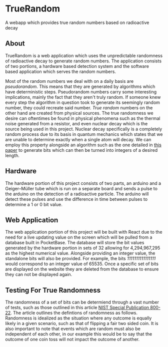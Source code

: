 # TrueRandom
A webapp which provides true random numbers based on radioactive decay 

## About

TrueRandom is a web application which uses the unpredictable randomness of radioactive decay to generate random numbers. The application consists of two portions, a hardware based detection system and the software based application which serves the random numbers. 

Most of the random numbers we deal with on a daily basis are *pseudorandom*. This means that they are generated by algorithms which have deterministic steps. Pseudorandom numbers carry some interesting implications, mainly the fact that they aren't truly random. If someone knew every step the algorithm in question took to generate its seemingly random number, they could recreate said number. *True random* numbers on the other hand are created from physical sources. The true randomness we desire can oftentimes be found in physical phenomena such as the thermal noise generated from a resistor, and even nuclear decay which is the source being used in this project. Nuclear decay specifically is a completely random process due to its basis in quantum mechanics which states that we are unable to determine exactly when a single atom will decay. We can employ this property alongside an algorithm such as the one detailed in [this paper](http://poseidon2.feld.cvut.cz/conf/poster/poster2017/proceedings/Poster_2017/Section_EI/EI_040_Ruschen.pdf) to generate bits which can then be turned into integers of a desired length.
 

## Hardware

The hardware portion of this project consists of two parts, an arduino and a Geiger–Müller tube which is run on a separate board and sends a pulse to the arduino on the detection of a radioactive particle. The arduino will detect these pulses and use the difference in time between pulses to determine a 1 or 0 bit value.


## Web Application

The web application portion of this project will be built with React due to the need for a live updating value on the screen which will be pulled from a database built in PocketBase. The database will store the bit values generated by the hardware portion in sets of 32 allowing for 4,294,967,295 as the highest numerical value. Alongside providing an integer value, the standalone bits will also be provided. For example, the bits *1111111111111111* would correspond to an integer value of 65535. Once a specific set of bits are displayed on the website they are deleted from the database to ensure they can not be displayed again. 

## Testing For True Randomness

The randomness of a set of bits can be determiend through a vast number of tests, such as those outlined in this article [NIST Special Publication 800-22](https://nvlpubs.nist.gov/nistpubs/legacy/sp/nistspecialpublication800-22r1a.pdf). The article outlines the defintions of randomness as follows. Randomness is idealized as the situation where any outcome is equally likely in a given scenario, such as that of flipping a fair two sided coin. It is also important to note that events which are random must also be independent of each other, in our example this would be to say that the outcome of one coin toss will not impact the outcome of another. 
